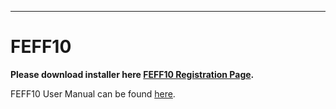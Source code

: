 --- 
# FEFF10

**Please download installer here <a href="https://docs.google.com/forms/d/1AHeer_ApfFkzJkIHJShcynl72Z61V2ouuv0BMbXRgfg" target="_blank"><b>FEFF10 Registration Page</b></a>.**


FEFF10 User Manual can be found [here](/assets/doc/feff10_users_guide.pdf).
